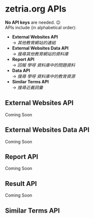 # zetria.org APIs  

**No API keys** are needed. 😉  
APIs include (in alphabetical order):  
  
- **External Websites API**  
 -> *其他教育網站的連結*
- **External Websites Data API**  
 -> *搜尋其他教育網站的資料庫*
- **Report API**  
 -> *回報 學呀 資料庫中的問題資料*
- **Data API**  
 -> *搜尋 學呀 資料庫中的教育資源*
- **Similar Terms API**  
 -> *搜尋近義詞彙*
    
## External Websites API
Coming Soon  

## External Websites Data API
Coming Soon  
  
## Report API
Coming Soon  
  
## Result API
Coming Soon  
  
## Similar Terms API
  
